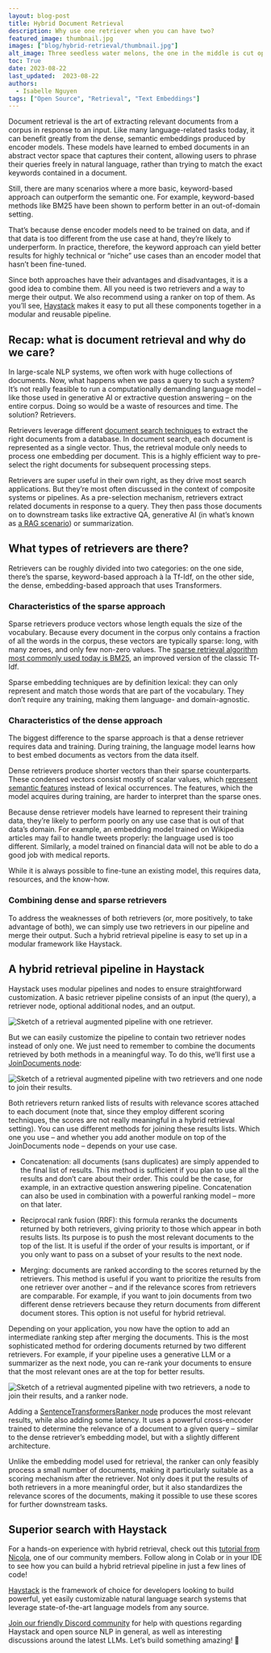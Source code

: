 ```yaml
---
layout: blog-post
title: Hybrid Document Retrieval
description: Why use one retriever when you can have two?
featured_image: thumbnail.jpg
images: ["blog/hybrid-retrieval/thumbnail.jpg"]
alt_image: Three seedless water melons, the one in the middle is cut open.
toc: True
date: 2023-08-22
last_updated:  2023-08-22
authors:
  - Isabelle Nguyen
tags: ["Open Source", "Retrieval", "Text Embeddings"]
---	
```

Document retrieval is the art of extracting relevant documents from a corpus in response to an input. Like many language-related tasks today, it can benefit greatly from the dense, semantic embeddings produced by encoder models. These models have learned to embed documents in an abstract vector space that captures their content, allowing users to phrase their queries freely in natural language, rather than trying to match the exact keywords contained in a document.

  

Still, there are many scenarios where a more basic, keyword-based approach can outperform the semantic one. For example, keyword-based methods like BM25 have been shown to perform better in an out-of-domain setting.

  

That’s because dense encoder models need to be trained on data, and if that data is too different from the use case at hand, they’re likely to underperform. In practice, therefore, the keyword approach can yield better results for highly technical or “niche” use cases than an encoder model that hasn’t been fine-tuned.

  

Since both approaches have their advantages and disadvantages, it is a good idea to combine them. All you need is two retrievers and a way to merge their output. We also recommend using a ranker on top of them. As you’ll see, [Haystack](https://github.com/deepset-ai/haystack) makes it easy to put all these components together in a modular and reusable pipeline.

## Recap: what is document retrieval and why do we care?

In large-scale NLP systems, we often work with huge collections of documents. Now, what happens when we pass a query to such a system? It’s not really feasible to run a computationally demanding language model – like those used in generative AI or extractive question answering – on the entire corpus. Doing so would be a waste of resources and time. The solution? Retrievers.

  

Retrievers leverage different [document search techniques](https://www.deepset.ai/blog/art-of-finding-document-search) to extract the right documents from a database. In document search, each document is represented as a single vector. Thus, the retrieval module only needs to process one embedding per document. This is a highly efficient way to pre-select the right documents for subsequent processing steps.

  

Retrievers are super useful in their own right, as they drive most search applications. But they’re most often discussed in the context of composite systems or pipelines. As a pre-selection mechanism, retrievers extract related documents in response to a query. They then pass those documents on to downstream tasks like extractive QA, generative AI (in what’s known as [a RAG scenario](https://www.deepset.ai/blog/llms-retrieval-augmentation)) or summarization.

## What types of retrievers are there?

Retrievers can be roughly divided into two categories: on the one side, there’s the sparse, keyword-based approach à la Tf-Idf, on the other side, the dense, embedding-based approach that uses Transformers.

### Characteristics of the sparse approach

Sparse retrievers produce vectors whose length equals the size of the vocabulary. Because every document in the corpus only contains a fraction of all the words in the corpus, these vectors are typically sparse: long, with many zeroes, and only few non-zero values. The [sparse retrieval algorithm most commonly used today is BM25](https://docs.haystack.deepset.ai/docs/retriever#bm25-recommended), an improved version of the classic Tf-Idf.

  

Sparse embedding techniques are by definition lexical: they can only represent and match those words that are part of the vocabulary. They don’t require any training, making them language- and domain-agnostic.

### Characteristics of the dense approach

The biggest difference to the sparse approach is that a dense retriever requires data and training. During training, the language model learns how to best embed documents as vectors from the data itself.

  

Dense retrievers produce shorter vectors than their sparse counterparts. These condensed vectors consist mostly of scalar values, which [represent semantic features](https://www.deepset.ai/blog/the-beginners-guide-to-text-embeddings) instead of lexical occurrences. The features, which the model acquires during training, are harder to interpret than the sparse ones.

  

Because dense retriever models have learned to represent their training data, they’re likely to perform poorly on any use case that is out of that data’s domain. For example, an embedding model trained on Wikipedia articles may fail to handle tweets properly: the language used is too different. Similarly, a model trained on financial data will not be able to do a good job with medical reports.

  

While it is always possible to fine-tune an existing model, this requires data, resources, and the know-how.

### Combining dense and sparse retrievers

To address the weaknesses of both retrievers (or, more positively, to take advantage of both), we can simply use two retrievers in our pipeline and merge their output. Such a hybrid retrieval pipeline is easy to set up in a modular framework like Haystack.

## A hybrid retrieval pipeline in Haystack

Haystack uses modular pipelines and nodes to ensure straightforward customization. A basic retriever pipeline consists of an input (the query), a retriever node, optional additional nodes, and an output.

![Sketch of a retrieval augmented pipeline with one retriever.](one-retriever.png)

But we can easily customize the pipeline to contain two retriever nodes instead of only one. We just need to remember to combine the documents retrieved by both methods in a meaningful way. To do this, we’ll first use a [JoinDocuments node](https://docs.haystack.deepset.ai/docs/join_documents):

![Sketch of a retrieval augmented pipeline with two retrievers and one node to join their results.](two-retrievers.png)

Both retrievers return ranked lists of results with relevance scores attached to each document (note that, since they employ different scoring techniques, the scores are not really meaningful in a hybrid retrieval setting). You can use different methods for joining these results lists. Which one you use – and whether you add another module on top of the JoinDocuments node – depends on your use case.

-   Concatenation: all documents (sans duplicates) are simply appended to the final list of results. This method is sufficient if you plan to use all the results and don’t care about their order. This could be the case, for example, in an extractive question answering pipeline. Concatenation can also be used in combination with a powerful ranking model – more on that later.
    
-   Reciprocal rank fusion (RRF): this formula reranks the documents returned by both retrievers, giving priority to those which appear in both results lists. Its purpose is to push the most relevant documents to the top of the list. It is useful if the order of your results is important, or if you only want to pass on a subset of your results to the next node.

-   Merging: documents are ranked according to the scores returned by the retrievers. This method is useful if you want to prioritize the results from one retriever over another – and if the relevance scores from retrievers are comparable. For example, if you want to join documents from two different dense retrievers because they return documents from different document stores. This option is not useful for hybrid retrieval.    

  

Depending on your application, you now have the option to add an intermediate ranking step after merging the documents. This is the most sophisticated method for ordering documents returned by two different retrievers. For example, if your pipeline uses a generative LLM or a summarizer as the next node, you can re-rank your documents to ensure that the most relevant ones are at the top for better results.

![Sketch of a retrieval augmented pipeline with two retrievers, a node to join their results, and a ranker node.](reranker.png)

Adding a [SentenceTransformersRanker node](https://docs.haystack.deepset.ai/docs/ranker) produces the most relevant results, while also adding some latency. It uses a powerful cross-encoder trained to determine the relevance of a document to a given query – similar to the dense retriever’s embedding model, but with a slightly different architecture.

  

Unlike the embedding model used for retrieval, the ranker can only feasibly process a small number of documents, making it particularly suitable as a scoring mechanism after the retriever. Not only does it put the results of both retrievers in a more meaningful order, but it also standardizes the relevance scores of the documents, making it possible to use these scores for further downstream tasks.

## Superior search with Haystack

For a hands-on experience with hybrid retrieval, check out this [tutorial from Nicola](https://haystack.deepset.ai/tutorials/26_hybrid_retrieval), one of our community members. Follow along in Colab or in your IDE to see how you can build a hybrid retrieval pipeline in just a few lines of code!

[Haystack](https://github.com/deepset-ai/haystack/tree/main) is the framework of choice for developers looking to build powerful, yet easily customizable natural language search systems that leverage state-of-the-art language models from any source.

  

[Join our friendly Discord community](https://discord.com/invite/xYvH6drSmA) for help with questions regarding Haystack and open source NLP in general, as well as interesting discussions around the latest LLMs. Let’s build something amazing! 🚀